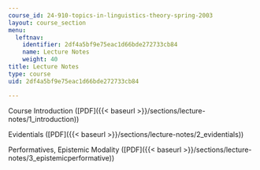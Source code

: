 ```yaml
---
course_id: 24-910-topics-in-linguistics-theory-spring-2003
layout: course_section
menu:
  leftnav:
    identifier: 2df4a5bf9e75eac1d66bde272733cb84
    name: Lecture Notes
    weight: 40
title: Lecture Notes
type: course
uid: 2df4a5bf9e75eac1d66bde272733cb84

---
```


Course Introduction ([PDF]({{< baseurl >}}/sections/lecture-notes/1_introduction))

Evidentials ([PDF]({{< baseurl >}}/sections/lecture-notes/2_evidentials))

Performatives, Epistemic Modality ([PDF]({{< baseurl >}}/sections/lecture-notes/3_epistemicperformative))